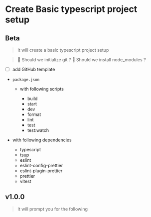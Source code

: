 # Create Basic typescript project setup

## Beta

> It will create a basic typescript project setup

> 🤔 Should we initialize git ?
> 🤔 Should we install node_modules ?

- [ ] add GitHub template

- `package.json`

  - with following scripts

    - build
    - start
    - dev
    - format
    - lint
    - test
    - test:watch

- with following dependencies
  - typescript
  - tsup
  - eslint
  - eslint-config-prettier
  - eslint-plugin-prettier
  - prettier
  - vitest

## v1.0.0

> It will prompt you for the following

